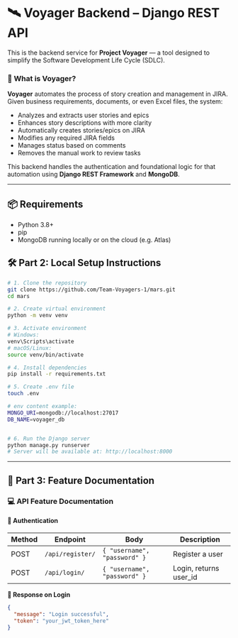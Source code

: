 # 🛰️ Voyager Backend – Django REST API

This is the backend service for **Project Voyager** — a tool designed to simplify the Software Development Life Cycle (SDLC).

### 🚀 What is Voyager?

**Voyager** automates the process of story creation and management in JIRA. Given business requirements, documents, or even Excel files, the system:

- Analyzes and extracts user stories and epics
- Enhances story descriptions with more clarity
- Automatically creates stories/epics on JIRA
- Modifies any required JIRA fields
- Manages status based on comments
- Removes the manual work to review tasks

This backend handles the authentication and foundational logic for that automation using **Django REST Framework** and **MongoDB**.

---

## 📦 Requirements

- Python 3.8+
- pip
- MongoDB running locally or on the cloud (e.g. Atlas)

## 🛠️ Part 2: Local Setup Instructions

```bash
# 1. Clone the repository
git clone https://github.com/Team-Voyagers-1/mars.git
cd mars

# 2. Create virtual environment
python -m venv venv

# 3. Activate environment
# Windows:
venv\Scripts\activate
# macOS/Linux:
source venv/bin/activate

# 4. Install dependencies
pip install -r requirements.txt

# 5. Create .env file
touch .env

# env content example:
MONGO_URI=mongodb://localhost:27017
DB_NAME=voyager_db


# 6. Run the Django server
python manage.py runserver
# Server will be available at: http://localhost:8000

```

---

## 📘 Part 3: Feature Documentation

### 💻 API Feature Documentation

#### 🔐 Authentication

| Method | Endpoint         | Body                         | Description            |
| ------ | ---------------- | ---------------------------- | ---------------------- |
| POST   | `/api/register/` | `{ "username", "password" }` | Register a user        |
| POST   | `/api/login/`    | `{ "username", "password" }` | Login, returns user_id |

**🔐 Response on Login**

```json
{
  "message": "Login successful",
  "token": "your_jwt_token_here"
}
```